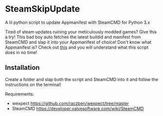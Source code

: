 # SteamSkipUpdate

A lil python script to update Appmanifest with SteamCMD for Python 3.x

Tired of steam updates ruining your meticulously modded games? Give this a try!
This bad boy auto fetches the latest buildid and manifest from SteamCMD and slap it into your Appmanifest of choice!
Don't know what Appmanifest is? Check out [this](https://steamcommunity.com/sharedfiles/filedetails/?id=2901860378) and you will understand what this script does in no time!

## Installation

Create a folder and slap both the script and SteamCMD into it and follow the instructions on the terminal!

Requirements:
- wexpect https://github.com/raczben/wexpect/tree/master
- SteamCMD https://developer.valvesoftware.com/wiki/SteamCMD
